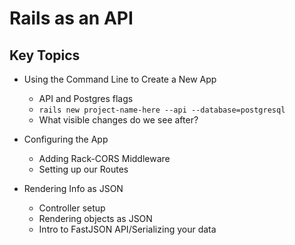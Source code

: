 # Rails as an API

## Key Topics

* Using the Command Line to Create a New App
  * API and Postgres flags
  * `rails new project-name-here --api --database=postgresql`
  * What visible changes do we see after?

* Configuring the App
  * Adding Rack-CORS Middleware
  * Setting up our Routes

* Rendering Info as JSON
  * Controller setup
  * Rendering objects as JSON
  * Intro to FastJSON API/Serializing your data